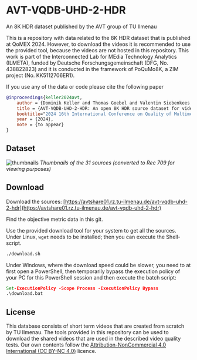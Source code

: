 # AVT-VQDB-UHD-2-HDR
An 8K HDR dataset published by the AVT group of TU Ilmenau

This is a repository with data related to the 8K HDR dataset that is published at QoMEX 2024.
However, to download the videos it is recommended to use the provided tool, because the videos are not hosted in this repository.
This work is part of the Interconnected Lab for MEdia Technology Analytics (ILMETA), funded by Deutsche Forschungsgemeinschaft (DFG, No. 438822823) and it is conducted in the framework of PoQuMo8K, a ZIM project (No. KK5112706ER1).

If you use any of the data or code please cite the following paper

```bibtex
@inproceedings{keller2024avt,
    author = {Dominik Keller and Thomas Goebel and Valentin Siebenkees  and Julius Prenzel and Alexander Raake},
    title = {AVT-VQDB-UHD-2-HDR: An open 8K HDR source dataset for video quality research},
    booktitle="2024 16th International Conference on Quality of Multimedia Experience (QoMEX)",
    year = {2024},
    note = {to appear}
}
```
## Dataset

![thumbnails](github_images/thumbnails.png)
*Thumbnails of the 31 sources (converted to Rec 709 for viewing purposes)*

## Download
Download the sources: [https://avtshare01.rz.tu-ilmenau.de/avt-vqdb-uhd-2-hdr](https://avtshare01.rz.tu-ilmenau.de/avt-vqdb-uhd-2-hdr)

Find the objective metric data in this git.

Use the provided download tool for your system to get all the sources.
Under Linux, `wget` needs to be installed; then you can execute the Shell-script.
```bash
./download.sh
```

Under Windows, where the download speed could be slower, you need to at first open a PowerShell, then temporarily bypass the execution policy of your PC for this PowerShell session and then execute the batch script:
```bat
Set-ExecutionPolicy -Scope Process -ExecutionPolicy Bypass
.\download.bat
```


## License
This database consists of short term videos that are created from scratch by TU Ilmenau. The tools provided in this repository can be used to download the shared videos that are used in the described video quality tests.
Our own contents follow the [Attribution-NonCommercial 4.0 International (CC BY-NC 4.0)](https://creativecommons.org/licenses/by-nc/4.0/) licence.

